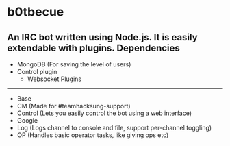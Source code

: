 b0tbecue
========
An IRC bot written using Node.js.
It is easily extendable with plugins.
Dependencies
------------
- MongoDB (For saving the level of users)
- Control plugin
	- Websocket
Plugins
-------
- Base
- CM (Made for #teamhacksung-support)
- Control (Lets you easily control the bot using a web interface)
- Google
- Log (Logs channel to console and file, support per-channel toggling)
- OP (Handles basic operator tasks, like giving ops etc)
